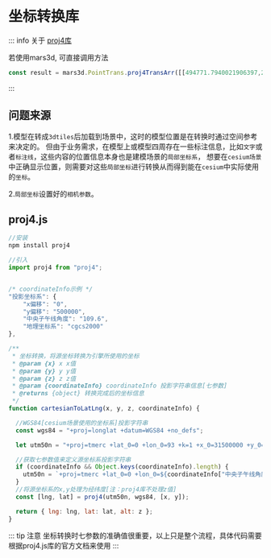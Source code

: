 # 坐标转换库

::: info 关于 
[proj4库](https://github.com/proj4js/proj4js)

若使用mars3d, 可直接调用方法
``` JavaScript
const result = mars3d.PointTrans.proj4TransArr([[494771.7940021906397,2509038.9633831670508,56.7851091288603]], 'EPSG:4547', 'EPSG:4326' )
```
:::

## 问题来源

1.模型在转成`3dtiles`后加载到场景中，这时的模型位置是在转换时通过空间参考来决定的。
但由于业务需求，在模型上或模型四周存在一些标注信息，比如`文字`或者`标注线`，这些内容的位置信息本身也是建模场景的`局部坐标系`，
想要在`cesium场景`中正确显示位置，则需要对这些`局部坐标`进行转换从而得到能在`cesium`中实际使用的`坐标`。

2.`局部坐标`设置好的`相机参数`。

## proj4.js

``` js
//安装
npm install proj4

//引入
import proj4 from "proj4";


/* coordinateInfo示例 */
"投影坐标系": {
    "x偏移": "0",
    "y偏移": "500000",
    "中央子午线角度": "109.6",
    "地理坐标系": "cgcs2000"
},

/**
 * 坐标转换，将源坐标转换为引擎所使用的坐标
 * @param {x} x x值
 * @param {y} y y值
 * @param {z} z z值
 * @param {coordinateInfo} coordinateInfo 投影字符串信息[七参数]
 * @returns {object} 转换完成后的坐标信息
 */
function cartesianToLatLng(x, y, z, coordinateInfo) {

  //WGS84[cesium场景使用的坐标系]投影字符串
  const wgs84 = "+proj=longlat +datum=WGS84 +no_defs";

  let utm50n = "+proj=tmerc +lat_0=0 +lon_0=93 +k=1 +x_0=31500000 +y_0=0 +ellps=GRS80 +units=m +no_defs";

  //获取七参数值来定义源坐标系投影字符串
  if (coordinateInfo && Object.keys(coordinateInfo).length) {
    utm50n = `+proj=tmerc +lat_0=0 +lon_0=${coordinateInfo["中央子午线角度"]} +k=1 +x_0=${coordinateInfo["y偏移"]} +y_0=${coordinateInfo["x偏移"]} +ellps=GRS80 +units=m +no_defs`;
  }
  //将源坐标系的x,y处理为经纬度[注：proj4库不处理z值]
  const [lng, lat] = proj4(utm50n, wgs84, [x, y]);

  return { lng: lng, lat: lat, alt: z };
}
```
::: tip  注意
坐标转换时七参数的准确值很重要，以上只是整个流程，具体代码需要根据proj4.js库的官方文档来使用
:::

